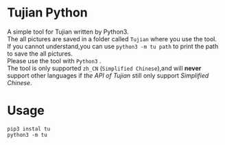 # Tujian Python
A simple tool for Tujian written by Python3.  
The all pictures are saved in a folder called `Tujian` where you use the tool.  
If you cannot understand,you can use `python3 -m tu path` to print the path to save the all pictures.  
Please use the tool with `Python3` .  
The tool is only supported `zh_CN` (`Simplified Chinese`),and will **never** support other languages if *the API of Tujian* still only support *Simplified Chinese*.    

# Usage
```
pip3 instal tu
python3 -m tu
```